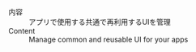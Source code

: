 ﻿<dl>
  <dt>内容</dt>
  <dd>アプリで使用する共通で再利用するUIを管理</dd>
  <dt>Content</dt>
  <dd>Manage common and reusable UI for your apps</dd>
</dl> 